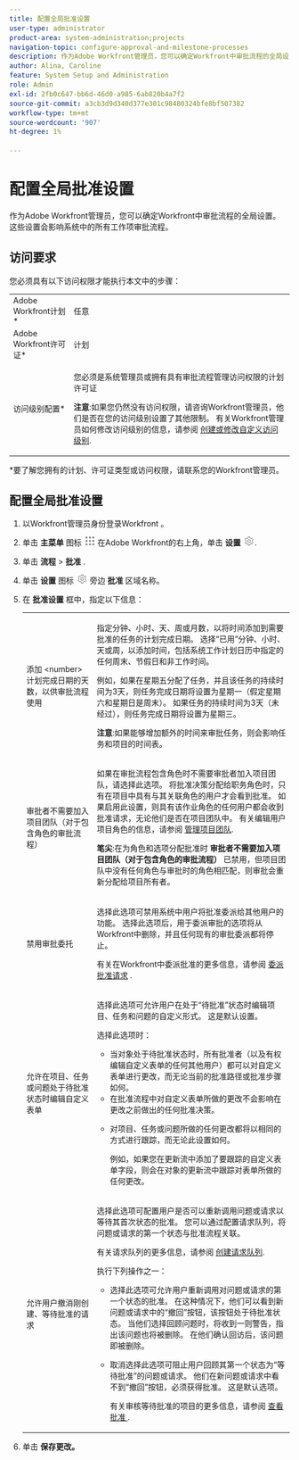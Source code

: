 ```yaml
---
title: 配置全局批准设置
user-type: administrator
product-area: system-administration;projects
navigation-topic: configure-approval-and-milestone-processes
description: 作为Adobe Workfront管理员，您可以确定Workfront中审批流程的全局设置。 这些设置会影响系统中的所有工作项审批流程。
author: Alina, Caroline
feature: System Setup and Administration
role: Admin
exl-id: 2fb0c647-bb6d-46d0-a985-6ab820b4a7f2
source-git-commit: a3cb3d9d340d377e301c98480324bfe8bf507382
workflow-type: tm+mt
source-wordcount: '907'
ht-degree: 1%

---
```


# 配置全局批准设置

作为Adobe Workfront管理员，您可以确定Workfront中审批流程的全局设置。 这些设置会影响系统中的所有工作项审批流程。

## 访问要求

您必须具有以下访问权限才能执行本文中的步骤：

<table style="table-layout:auto"> 
 <col> 
 <col> 
 <tbody> 
  <tr> 
   <td role="rowheader">Adobe Workfront计划*</td> 
   <td>任意</td> 
  </tr> 
  <tr> 
   <td role="rowheader">Adobe Workfront许可证*</td> 
   <td>计划</td> 
  </tr> 
  <tr> 
   <td role="rowheader">访问级别配置*</td> 
   <td> <p>您必须是系统管理员或拥有具有审批流程管理访问权限的计划许可证</p> <p><b>注意</b>:如果您仍然没有访问权限，请咨询Workfront管理员，他们是否在您的访问级别设置了其他限制。 有关Workfront管理员如何修改访问级别的信息，请参阅 <a href="../../../administration-and-setup/add-users/configure-and-grant-access/create-modify-access-levels.md" class="MCXref xref">创建或修改自定义访问级别</a>.</p> </td> 
  </tr> 
 </tbody> 
</table>

&#42;要了解您拥有的计划、许可证类型或访问权限，请联系您的Workfront管理员。

## 配置全局批准设置

1. 以Workfront管理员身份登录Workfront 。
1. 单击 **主菜单** 图标 ![](assets/main-menu-icon.png) 在Adobe Workfront的右上角，单击 **设置** ![](assets/gear-icon-settings.png).

1. 单击 **流程** > **批准** .

1. 单击 **设置** 图标 ![](assets/gear-icon-settings.png) 旁边 **批准** 区域名称。

1. 在 **批准设置** 框中，指定以下信息：

   <table style="table-layout:auto"> 
    <col> 
    <col> 
    <tbody> 
     <tr> 
      <td role="rowheader">添加 &lt;number&gt; 计划完成日期的天数，以供审批流程使用</td> 
      <td> <p>指定分钟、小时、天、周或月数，以将时间添加到需要批准的任务的计划完成日期。 选择“已用”分钟、小时、天或周，以添加时间，包括系统工作计划日历中指定的任何周末、节假日和非工作时间。</p> 
      <p>例如，如果在星期五分配了任务，并且该任务的持续时间为3天，则任务完成日期将设置为星期一（假定星期六和星期日是周末）。 如果任务的持续时间为3天（未经过），则任务完成日期将设置为星期三。</p>
      <p><b>注意</b>:如果能够增加额外的时间来审批任务，则会影响任务和项目的时间表。</p></td> 
     </tr> 
     <tr> 
      <td role="rowheader">审批者不需要加入项目团队（对于包含角色的审批流程）</td> 
      <td> <p>如果在审批流程包含角色时不需要审批者加入项目团队，请选择此选项。 将批准决策分配给职务角色时，只有在项目中具有与其关联角色的用户才会看到批准。 如果启用此设置，则具有该作业角色的任何用户都会收到批准请求，无论他们是否在项目团队中。 有关编辑用户项目角色的信息，请参阅 <a href="../../../manage-work/projects/planning-a-project/manage-project-team.md" class="MCXref xref">管理项目团队</a>. </p> 
      <p><b>笔尖</b>:在为角色和选项分配批准时 <b>审批者不需要加入项目团队（对于包含角色的审批流程）</b> 已禁用，但项目团队中没有任何角色与审批时的角色相匹配，则审批会重新分配给项目所有者。 </p> </td> 
     </tr> 
     <tr> 
      <td role="rowheader">禁用审批委托</td> 
      <td> <p>选择此选项可禁用系统中用户将批准委派给其他用户的功能。 选择此选项后，用于委派审批的选项将从Workfront中删除，并且任何现有的审批委派都将停止。</p> <p>有关在Workfront中委派批准的更多信息，请参阅 <a href="../../../review-and-approve-work/manage-approvals/delegate-approval-requests.md" class="MCXref xref">委派批准请求</a> .</p> </td> 
     </tr> 
     <tr> 
      <td role="rowheader">允许在项目、任务或问题处于待批准状态时编辑自定义表单</td> 
      <td> <p>选择此选项可允许用户在处于“待批准”状态时编辑项目、任务和问题的自定义形式。 这是默认设置。</p> 
      <p>选择此选项时：</p> 
       <ul> 
       <li>当对象处于待批准状态时，所有批准者（以及有权编辑自定义表单的任何其他用户）都可以对自定义表单进行更改，而无论当前的批准路径或批准步骤如何。</li> 
       <li>在批准流程中对自定义表单所做的更改不会影响在更改之前做出的任何批准决策。</li> 
       <li> <p>对项目、任务或问题所做的任何更改都将以相同的方式进行跟踪，而无论此设置如何。 </p> <p>例如，如果您在更新流中添加了要跟踪的自定义表单字段，则会在对象的更新流中跟踪对表单所做的任何更改。</p> </li> 
       </ul> </td> 
     </tr> 
     <tr> 
      <td role="rowheader">允许用户撤消刚创建、等待批准的请求</td> 
      <td> <p>选择此选项可配置用户是否可以重新调用问题或请求以等待其首次状态的批准。 您可以通过配置请求队列，将问题或请求的第一个状态与批准流程关联。 </p> 
      <p>有关请求队列的更多信息，请参阅 <a href="../../../manage-work/requests/create-and-manage-request-queues/create-request-queue.md" class="MCXref xref">创建请求队列</a>.</p> 
      <p>执行下列操作之一：</p> 
       <ul> 
       <li>选择此选项可允许用户重新调用对问题或请求的第一个状态的批准。 在这种情况下，他们可以看到新问题或请求中的“撤回”按钮，该按钮处于待批准状态。 当他们选择回顾问题时，将收到一则警告，指出该问题也将被删除。 在他们确认回访后，该问题即被删除。 </li> 
       <li> <p>取消选择此选项可阻止用户回顾其第一个状态为“等待批准”的问题或请求。 他们在新问题或请求中看不到“撤回”按钮，必须获得批准。 这是默认选项。</p> 
       <p>有关审核等待批准的项目的更多信息，请参阅 <a href="../../../review-and-approve-work/manage-approvals/view-approvals.md" class="MCXref xref">查看批准 </a>.</p> </li> 
       </ul> </td> 
     </tr> 
    </tbody> 
   </table>

1. 单击 **保存更改。**
